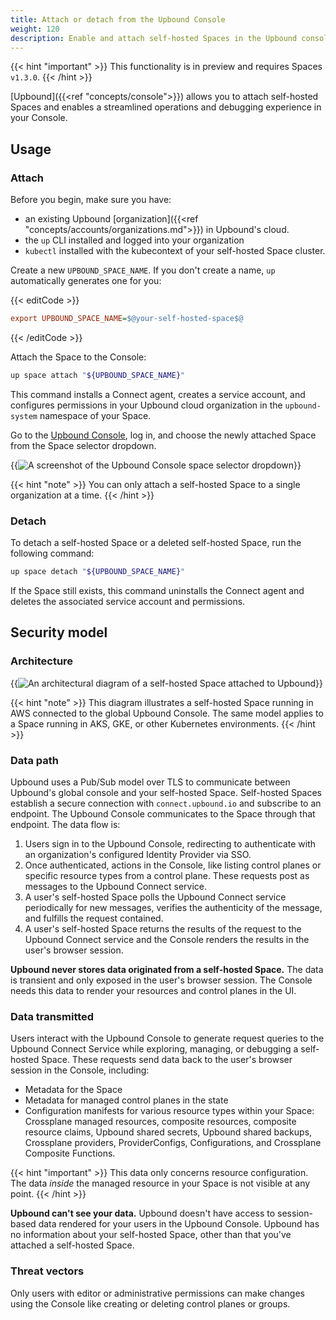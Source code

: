 ```yaml
---
title: Attach or detach from the Upbound Console
weight: 120
description: Enable and attach self-hosted Spaces in the Upbound console
---
```


{{< hint "important" >}}
This functionality is in preview and requires Spaces `v1.3.0`.
{{< /hint >}}

[Upbound]({{<ref "concepts/console">}}) allows you to attach self-hosted Spaces and enables a streamlined operations and debugging experience in your Console.

## Usage

### Attach

Before you begin, make sure you have:
	
- an existing Upbound [organization]({{<ref "concepts/accounts/organizations.md">}}) in Upbound's cloud. 
- the `up` CLI installed and logged into your organization
- `kubectl` installed with the kubecontext of your self-hosted Space cluster.

Create a new `UPBOUND_SPACE_NAME`. If you don't create a name, `up` automatically generates one for you:

{{< editCode >}}
```ini
export UPBOUND_SPACE_NAME=$@your-self-hosted-space$@
```
{{< /editCode >}}

Attach the Space to the Console:

```bash
up space attach "${UPBOUND_SPACE_NAME}"
```

This command installs a Connect agent, creates a service account, and configures permissions in your Upbound cloud organization in the `upbound-system` namespace of your Space.

Go to the [Upbound Console](https://console.upbound.io), log in, and choose the newly attached Space from the Space selector dropdown.

{{<img src="spaces/images/attached-space.png" alt="A screenshot of the Upbound Console space selector dropdown">}}

{{< hint "note" >}}
You can only attach a self-hosted Space to a single organization at a time.
{{< /hint >}}

### Detach

To detach a self-hosted Space or a deleted self-hosted Space, run the following command:

```bash
up space detach "${UPBOUND_SPACE_NAME}"
```

If the Space still exists, this command uninstalls the Connect agent and deletes the associated service account and permissions.

## Security model

### Architecture

{{<img src="spaces/images/console-attach-architecture.jpg" alt="An architectural diagram of a self-hosted Space attached to Upbound">}}

{{< hint "note" >}}
This diagram illustrates a self-hosted Space running in AWS connected to the global Upbound Console. The same model applies to a Space running in AKS, GKE, or other Kubernetes environments.
{{< /hint >}}

### Data path

Upbound uses a Pub/Sub model over TLS to communicate between Upbound's global console and your self-hosted Space. Self-hosted Spaces establish a secure connection with `connect.upbound.io` and subscribe to an endpoint. The Upbound Console communicates to the Space through that endpoint. The data flow is:

1. Users sign in to the Upbound Console, redirecting to authenticate with an organization's configured Identity Provider via SSO.
2. Once authenticated, actions in the Console, like listing control planes or specific resource types from a control plane. These requests post as messages to the Upbound Connect service.
3. A user's self-hosted Space polls the Upbound Connect service periodically for new messages, verifies the authenticity of the message, and fulfills the request contained.
4. A user's self-hosted Space returns the results of the request to the Upbound Connect service and the Console renders the results in the user's browser session.

**Upbound never stores data originated from a self-hosted Space.** The data is transient and only exposed in the user's browser session. The Console needs this data to render your resources and control planes in the UI.

### Data transmitted

Users interact with the Upbound Console to generate request queries to the Upbound Connect Service while exploring, managing, or debugging a self-hosted Space. These requests send data back to the user's browser session in the Console, including:

* Metadata for the Space
* Metadata for managed control planes in the state
* Configuration manifests for various resource types within your Space: Crossplane managed resources, composite resources, composite resource claims, Upbound shared secrets, Upbound shared backups, Crossplane providers, ProviderConfigs, Configurations, and Crossplane Composite Functions.

{{< hint "important" >}}
This data only concerns resource configuration. The data _inside_ the managed resource in your Space is not visible at any point.
{{< /hint >}}

**Upbound can't see your data.** Upbound doesn't have access to session-based data rendered for your users in the Upbound Console. Upbound has no information about your self-hosted Space, other than that you've attached a self-hosted Space.

### Threat vectors

Only users with editor or administrative permissions can make changes using the Console like creating or deleting control planes or groups.